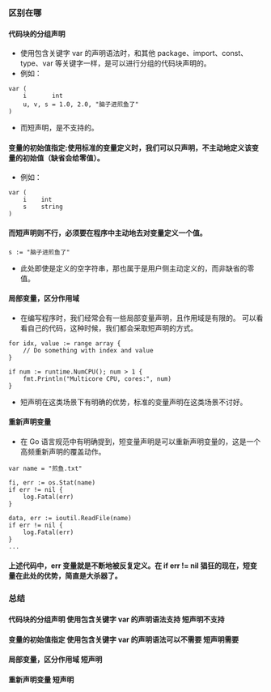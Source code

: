 ### 区别在哪
#### 代码块的分组声明
* 使用包含关键字 var 的声明语法时，和其他 package、import、const、type、var 等关键字一样，是可以进行分组的代码块声明的。
* 例如：
```
var (
    i       int
    u, v, s = 1.0, 2.0, "脑子进煎鱼了"
)
```
* 而短声明，是不支持的。
#### 变量的初始值指定:使用标准的变量定义时，我们可以只声明，不主动地定义该变量的初始值（缺省会给零值）。

* 例如：
```
var (
    i    int
    s    string
)
```
#### 而短声明则不行，必须要在程序中主动地去对变量定义一个值。
```
s := "脑子进煎鱼了"
```
* 此处即使是定义的空字符串，那也属于是用户侧主动定义的，而非缺省的零值。
#### 局部变量，区分作用域
* 在编写程序时，我们经常会有一些局部变量声明，且作用域是有限的。 可以看看自己的代码，这种时候，我们都会采取短声明的方式。
```
for idx, value := range array {
    // Do something with index and value
}

if num := runtime.NumCPU(); num > 1 {
    fmt.Println("Multicore CPU, cores:", num)
}
```
* 短声明在这类场景下有明确的优势，标准的变量声明在这类场景不讨好。
#### 重新声明变量
* 在 Go 语言规范中有明确提到，短变量声明是可以重新声明变量的，这是一个高频重新声明的覆盖动作。
```
var name = "煎鱼.txt"

fi, err := os.Stat(name)
if err != nil {
    log.Fatal(err)
}

data, err := ioutil.ReadFile(name)
if err != nil {
    log.Fatal(err)
}
...
```
#### 上述代码中，err 变量就是不断地被反复定义。在 if err != nil 猖狂的现在，短变量在此处的优势，简直是大杀器了。
### 总结

#### 代码块的分组声明 使用包含关键字 var 的声明语法支持 短声明不支持
#### 变量的初始值指定 使用包含关键字 var 的声明语法可以不需要  短声明需要
#### 局部变量，区分作用域  短声明
#### 重新声明变量  短声明
